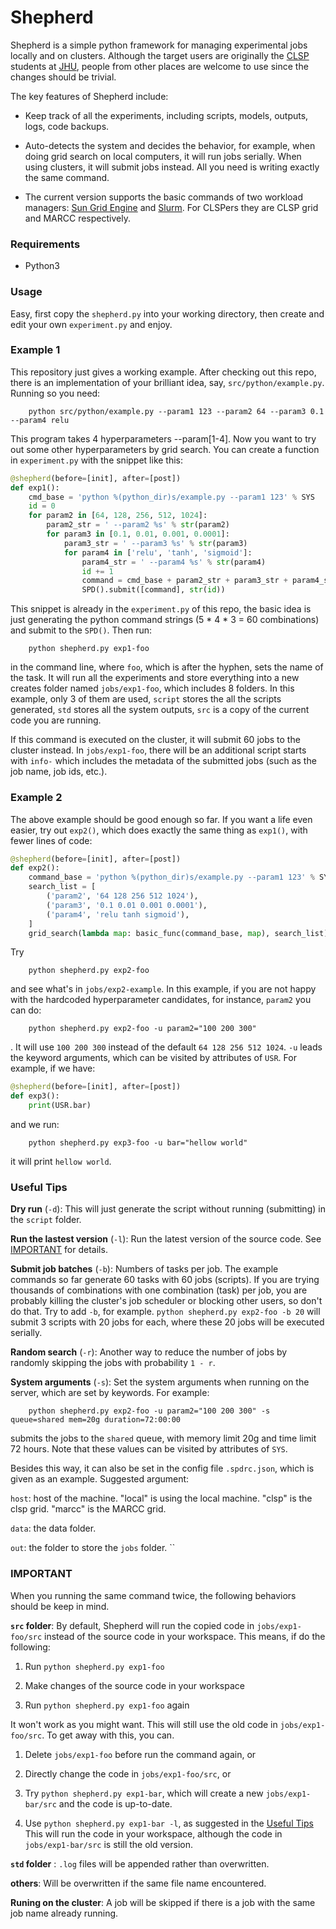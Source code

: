 # Shepherd 

Shepherd is a simple python framework for managing experimental jobs locally and on clusters. Although the target users are originally the [CLSP](https://www.clsp.jhu.edu/) students at [JHU](https://www.clsp.jhu.edu/), people from other places are welcome to use since the changes should be trivial. 

The key features of Shepherd include:

* Keep track of all the experiments, including scripts, models, outputs, logs, code backups. 

* Auto-detects the system and decides the behavior, for example, when doing grid search on local computers, it will run jobs serially. When using clusters, it will submit jobs instead. All you need is writing exactly the same command.

* The current version supports the basic commands of two workload managers: [Sun Grid Engine](http://gridscheduler.sourceforge.net/htmlman/manuals.html) and [Slurm](https://slurm.schedmd.com/). For CLSPers they are CLSP grid and MARCC respectively.

### Requirements 

* Python3 


### Usage

Easy, first copy the `shepherd.py` into your working directory, then create and edit your own `experiment.py` and enjoy.

### Example 1 

This repository just gives a working example. After checking out this repo, there is an implementation of your brilliant idea, say, `src/python/example.py`. Running so you need: 

       	python src/python/example.py --param1 123 --param2 64 --param3 0.1 --param4 relu 

This program takes 4 hyperparameters --param[1-4]. Now you want to try out some other hyperparameters by grid search. You can create a function in `experiment.py` with the snippet like this:

```python
@shepherd(before=[init], after=[post])
def exp1():
    cmd_base = 'python %(python_dir)s/example.py --param1 123' % SYS
    id = 0
    for param2 in [64, 128, 256, 512, 1024]:
        param2_str = ' --param2 %s' % str(param2)
        for param3 in [0.1, 0.01, 0.001, 0.0001]:
            param3_str = ' --param3 %s' % str(param3)
            for param4 in ['relu', 'tanh', 'sigmoid']:
                param4_str = ' --param4 %s' % str(param4)
                id += 1
                command = cmd_base + param2_str + param3_str + param4_str
                SPD().submit([command], str(id))

```

This snippet is already in the `experiment.py` of this repo, the basic idea is just generating the python command strings (5 * 4  * 3 = 60 combinations) and submit to the `SPD()`. Then run:

 
		python shepherd.py exp1-foo


in the command line, where `foo`, which is after the hyphen, sets the name of the task. It will run all the experiments and store everything into a new creates folder named `jobs/exp1-foo`, which includes 8 folders. In this example, only 3 of them are used, `script` stores the all the scripts generated, `std` stores all the system outputs, `src` is a copy of the current code you are running. 

If this command is executed on the cluster, it will submit 60 jobs to the cluster instead. In  `jobs/exp1-foo`, there will be an additional script starts with `info-` which includes the metadata of the submitted jobs (such as the job name, job ids, etc.).

### Example 2 

The above example should be good enough so far. If you want a life even easier, try out `exp2()`, which does exactly the same thing as `exp1()`, with fewer lines of code:

```python
@shepherd(before=[init], after=[post])
def exp2():
    command_base = 'python %(python_dir)s/example.py --param1 123' % SYS
    search_list = [
        ('param2', '64 128 256 512 1024'),
        ('param3', '0.1 0.01 0.001 0.0001'),
        ('param4', 'relu tanh sigmoid'),
    ]
    grid_search(lambda map: basic_func(command_base, map), search_list)
```

Try

		python shepherd.py exp2-foo

and see what's in `jobs/exp2-example`. In this example, if you are not happy with the hardcoded hyperparameter candidates, for instance, `param2` you can do:

		python shepherd.py exp2-foo -u param2="100 200 300"

. It will use `100 200 300` instead of the default `64 128 256 512 1024`. `-u` leads the keyword arguments, which can be visited by attributes of `USR`.
For example, if we have:

```python
@shepherd(before=[init], after=[post])
def exp3():
    print(USR.bar)
```

and we run:

		python shepherd.py exp3-foo -u bar="hellow world"

it will print `hellow world`.


### Useful Tips

**Dry run** (`-d`): This will just generate the script without running (submitting) in the `script` folder.  

**Run the lastest version** (`-l`): Run the latest version of the source code. See [IMPORTANT](#IMPORTANT) for details.

**Submit job batches** (`-b`): Numbers of tasks per job. The example commands so far generate 60 tasks with 60 jobs (scripts). If you are trying thousands of combinations with one combination (task) per job, you are probably killing the cluster's job scheduler or blocking other users, so don't do that. Try to add `-b`, for example. `python shepherd.py exp2-foo -b 20` will submit 3 scripts with 20 jobs for each, where these 20 jobs will be executed serially. 

**Random search** (`-r`): Another way to reduce the number of jobs by randomly skipping the jobs with probability `1 - r`.

**System arguments** (`-s`): Set the system arguments when running on the server, which are set by keywords. For example:
 
		python shepherd.py exp2-foo -u param2="100 200 300" -s queue=shared mem=20g duration=72:00:00

submits the jobs to the `shared` queue, with memory limit 20g and time limit 72 hours. Note that these values can be visited by attributes of `SYS`.

Besides this way, it can also be set in the config file `.spdrc.json`, which is given as an example. Suggested argument:

`host`: host of the machine. "local" is using the local machine. "clsp" is the clsp grid. "marcc" is the MARCC grid.

`data`: the data folder. 

`out`: the folder to store the `jobs` folder. 
``
### IMPORTANT

When you running the same command twice, the following behaviors should be keep in mind.

**`src` folder**: By default, Shepherd will run the copied code in `jobs/exp1-foo/src` instead of the source code in your workspace. This means, if do the following:

1. Run `python shepherd.py exp1-foo`

2. Make changes of the source code in your workspace

3. Run `python shepherd.py exp1-foo` again 

It won't work as you might want. This will still use the old code in `jobs/exp1-foo/src`. To get away with this, you can. 

1. Delete `jobs/exp1-foo` before run the command again, or 

2. Directly change the code in `jobs/exp1-foo/src`, or

3. Try `python shepherd.py exp1-bar`, which will create a new `jobs/exp1-bar/src` and the code is up-to-date.

4. Use `python shepherd.py exp1-bar -l`, as suggested in the [Useful Tips](#Useful-Tips) This will run the code in your workspace, although the code in `jobs/exp1-bar/src` is still the old version.

**`std` folder** : `.log` files will be appended rather than overwritten.

**others**: Will be overwritten if the same file name encountered.

**Runing on the cluster**: A job will be skipped if there is a job with the same job name already running.

